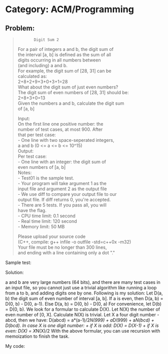 # Category: ACM/Programming

## Problem:
>            Digit Sum 2
> For a pair of integers a and b, the digit sum of  
> the interval [a, b] is defined as the sum of all  
> digits occurring in all numbers between  
> (and including) a and b.  
> For example, the digit sum of [28, 31] can be  
> calculated as:  
>          2+8+2+9+3+0+3+1=28  
> What about the digit sum of just even numbers?  
> The digit sum of even numbers of [28, 31] should be:  
>             2+8+3+0=13  
> Given the numbers a and b, calculate the digit sum  
> of [a, b]  
>   
> Input:  
>     On the first line one positive number: the   
>     number of test cases, at most 900. After  
>     that per test case:  
>       - One line with two space-seperated integers,  
>       a and b (0 <= a <= b <= 10^15)  
> Output:  
>     Per test case:  
>       - One line with an integer: the digit sum of  
>       even numbers of [a, b]  
> Notes:  
>     - Test01 is the sample test.  
>     - Your program will take argument 1 as the  
>     input file and argument 2 as the output file  
>     - We use diff to compare your output file to our  
>     output file. If diff returns 0, you're accepted.  
>     - There are 5 tests. If you pass all, you will  
>     have the flag.  
>     - CPU time limit: 0.1 second  
>     - Real time limit: 120 second  
>     - Memory limit: 50 MB  
>   
> Please upload your source code  
> (C++, compile: g++ infile -o outfile -std=c++0x -m32)  
> Your file must be no longer than 300 lines,  
> and ending with a line containing only a dot "."  

Sample test: 

Solution:

a and b are very large numbers (64 bits), and there are many test cases in an input file, so you cannot just use a trivial algorithm like running a loop from a to b, and adding digits one by one. Following is my solution:
	Let D(a, b) the digit sum of even number of interval [a, b]. 
	If a is even, then D(a, b) = D(0, b) - D(0, a-1).
	Else D(a, b) = D(0, b) - D(0, a)
	For convenience, let D(b) = D(0, b).
	We look for a formular to calculate D(X). Let N(X) the number of even number of [0, X]. Calculate N(X) is trivial.
	Let X a four digit number - abcd, then we have:
		D(abcd) = a*(a-1)/2*N(999) + a*D(999) + a*N(bcd) + D(bcd).
	In case X is one digit number:
		+ if X is odd: D(X) = D(X-1)
		+ if X is even: D(X) = X*N(X)/2 
	With the above formular, you can use recursion with memoization to finish the task.
	
My code:
	
